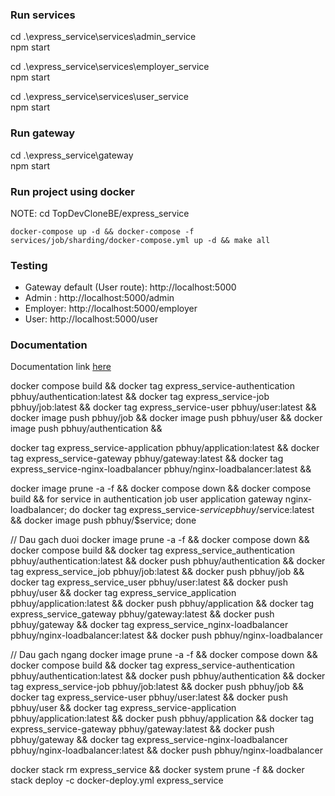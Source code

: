 ### Run services

cd .\express_service\services\admin_service\
npm start

cd .\express_service\services\employer_service\
npm start

cd .\express_service\services\user_service\
npm start

### Run gateway

cd .\express_service\gateway\
npm start

### Run project using docker

NOTE: cd TopDevCloneBE/express_service

```
docker-compose up -d && docker-compose -f services/job/sharding/docker-compose.yml up -d && make all
```

### Testing

- Gateway default (User route): http://localhost:5000
- Admin : http://localhost:5000/admin
- Employer: http://localhost:5000/employer
- User: http://localhost:5000/user

### Documentation

Documentation link [here](https://documenter.getpostman.com/view/34533462/2sA3Bt1UTM)

docker compose build &&
docker tag express_service-authentication pbhuy/authentication:latest &&
docker tag express_service-job pbhuy/job:latest &&
docker tag express_service-user pbhuy/user:latest &&
docker image push pbhuy/job &&
docker image push pbhuy/user &&
docker image push pbhuy/authentication &&

docker tag express_service-application pbhuy/application:latest &&
docker tag express_service-gateway pbhuy/gateway:latest &&
docker tag express_service-nginx-loadbalancer pbhuy/nginx-loadbalancer:latest &&

docker image prune -a -f && docker compose down && docker compose build && for service in authentication job user application gateway nginx-loadbalancer; do docker tag express_service-$service pbhuy/$service:latest && docker image push pbhuy/$service; done

// Dau gach duoi
docker image prune -a -f && docker compose down && docker compose build && docker tag express_service_authentication pbhuy/authentication:latest && docker push pbhuy/authentication && docker tag express_service_job pbhuy/job:latest && docker push pbhuy/job && docker tag express_service_user pbhuy/user:latest && docker push pbhuy/user && docker tag express_service_application pbhuy/application:latest && docker push pbhuy/application && docker tag express_service_gateway pbhuy/gateway:latest && docker push pbhuy/gateway && docker tag express_service_nginx-loadbalancer pbhuy/nginx-loadbalancer:latest && docker push pbhuy/nginx-loadbalancer

// Dau gach ngang
docker image prune -a -f && docker compose down && docker compose build && docker tag express_service-authentication pbhuy/authentication:latest && docker push pbhuy/authentication && docker tag express_service-job pbhuy/job:latest && docker push pbhuy/job && docker tag express_service-user pbhuy/user:latest && docker push pbhuy/user && docker tag express_service-application pbhuy/application:latest && docker push pbhuy/application && docker tag express_service-gateway pbhuy/gateway:latest && docker push pbhuy/gateway && docker tag express_service-nginx-loadbalancer pbhuy/nginx-loadbalancer:latest && docker push pbhuy/nginx-loadbalancer

docker stack rm express_service && docker system prune -f && docker stack deploy -c docker-deploy.yml express_service

